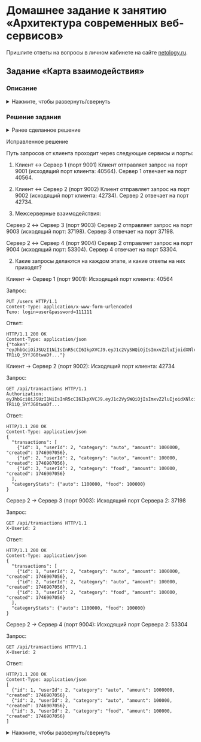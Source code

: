 # Домашнее задание к занятию «Архитектура современных веб-сервисов»

Пришлите ответы на вопросы в личном кабинете на сайте [netology.ru](https://netology.ru).

## Задание «Карта взаимодействия»

### Описание
<details> <summary>Нажмите, чтобы развернуть/свернуть</summary>

Вам попало в руки приложение, состоящее из нескольких сервисов, и клиент к нему. Ваша задача — используя Wireshark, построить карту взаимодействия между сервисами в рамках запросов, которые отправляет клиент. Нужно проанализировать ответы.

В каталоге [assets](assets) даны 4 сервера (`server-1/4`) под платформы:

1. *.bin — Linux.
2. *.exe — Windows.
3. i*.bin — macOS.

А также клиент к ним (`client`):

1. *.bin — Linux.
2. *.exe — Windows.
3. i*.bin — macOS.

### Этапы выполнения

1. Скачайте серверы для вашей платформы. Не забудьте проверить любые скачиваемые файлы через VirusTotal.
2. Скачайте каталоги с ключами **[`keys1`](assets/keys1)** и **[`keys2`](assets/keys2)** и разместите их в том же каталоге, что и скачанные в п.1 серверы.
3. Запустите по порядку серверы от 1 до 4. Они стартуют на портах 9001–9004 соответственно.
4. Запустите Wireshark в режиме отслеживания loopback (`Loopback: lo`).
5. Запустите клиента, проверяя, что клиент выводит ответ в том виде, как показано ниже. Часть данных может отличаться.


```json
{
  "transactions": [
    {
      "id": 1,
      "userId": 999,
      "category": "auto",
      "amount": 1000000,
      "created": 1613389415
    }
  ],
  "categoryStats": {
    "auto": 1000000
  }
}
```

**Примечание**. Вы не сможете скачать сами каталоги, если не умеете пользоваться Git, поэтому аккуратно скачайте файлы ключей и положите их в соответствующие каталоги, которые создаёте на своём компьютере. У вас должна получиться структура:

- keys1/
  - public.key
  - private.key
- keys2/
  - public.key
- client-x64.bin (либо другой для вашей платформы)
- server1-x64.bin (либо другой для вашей платформы)
- server2-x64.bin (либо другой для вашей платформы)
- server3-x64.bin (либо другой для вашей платформы)
- server4-x64.bin (либо другой для вашей платформы)

Серверы и клиенты запускайте из командной строки.

</details>

### Решение задания
<details> <summary>Ранее сделанное решение</summary>
В качестве решения пришлите в формате ниже ответы на вопросы:
1. Каким образом проходит путь запросов от клиента: на какой сервис и через какие сервисы?
```
Client → Server1 (9001) → Server2 (9002) → Server3 (9003) → Server4 (9004)
```


2. Какие запросы делаются на каждом этапе, и какие ответы на них приходят?

1. Client --> Server 1 (запрос аутентификации):
```
PUT http://localhost:9001/users  
Content-Type: application/x-www-form-urlencoded  

login=user&password=111111  
```

2. Server 1 --> Client (ответ с токеном):
```
200 OK  
Content-Type: application/json  

{  
  "token": "eyJhbGciOiJSUzI1NiIsInR5cCI6IkpXVCJ9.eyJ1c2VySWQiOjIsImxvZ2luIjoidXNlciIsInJvbGVzIjpbIlVTRVIiXSwiaWF0IjoxNzQ2ODc0MzAxLCJleHAiOjE3NDY4Nzc5MDF9.fcbNOlPVC4GwysrqOcCHboGsT4xCd7L5a9KHCkPwXRsKd_3ysH6L6O2X1n4tUsyqgD..."  
}  

```

3. Client --> Server 2 (запрос транзакций с JWT):
```
GET http://localhost:9002/api/transactions  
Authorization: eyJhbGciOiJSUzI1NiIsInR5cCI6IkpXVCJ9.eyJ1c2VySWQiOjIsImxvZ2luIjoidXNlciIsInJvbGVzIjpbIlVTRVIiXSwiaWF0IjoxNzQ2ODc0MzAxLCJleHAiOjE3NDY4Nzc5MDF9.fcbNOlPVC4GwysrqOcCHboGsT4xCd7L5a9KHCkPwXRsKd_3ysH6L6O2X1n4tUsyqgD...  

```

4. Server 2 --> Client (ответ с транзакциями и статистикой):
```
200 OK  
Content-Type: application/json  

{  
  "transactions": [  
    {  
      "id": 1,  
      "userId": 2,  
      "category": "auto",  
      "amount": 1000000,  
      "created": 1746874144  
    },  
    {  
      "id": 2,  
      "userId": 2,  
      "category": "auto",  
      "amount": 100000,  
      "created": 1746874144  
    },  
    {  
      "id": 3,  
      "userId": 2,  
      "category": "food",  
      "amount": 100000,  
      "created": 1746874144  
    }  
  ],  
  "categoryStats": {  
    "auto": 1100000,  
    "food": 100000  
  }  
}  
```

5. Client --> Server 3 (запрос транзакций с X-Userid):

```
GET http://localhost:9003/api/transactions  
X-Userid: 2  
```

6. Server 3 --> Client (ответ с транзакциями и статистикой):
```
200 OK  
Content-Type: application/json  

{  
  "transactions": [  
    {  
      "id": 1,  
      "userId": 2,  
      "category": "auto",  
      "amount": 1000000,  
      "created": 1746874144  
    },  
    {  
      "id": 2,  
      "userId": 2,  
      "category": "auto",  
      "amount": 100000,  
      "created": 1746874144  
    },  
    {  
      "id": 3,  
      "userId": 2,  
      "category": "food",  
      "amount": 100000,  
      "created": 1746874144  
    }  
  ],  
  "categoryStats": {  
    "auto": 1100000,  
    "food": 100000  
  }  
}  
```
7. Client --> Server 4 (запрос транзакций с X-Userid):

```
GET http://localhost:9004/api/transactions  
X-Userid: 2  
```

8. Server 4 --> Client (ответ только с транзакциями, без статистики):

```
200 OK  
Content-Type: application/json  

[  
  {  
    "id": 1,  
    "userId": 2,  
    "category": "auto",  
    "amount": 1000000,  
    "created": 1746874144  
  },  
  {  
    "id": 2,  
    "userId": 2,  
    "category": "auto",  
    "amount": 100000,  
    "created": 1746874144  
  },  
  {  
    "id": 3,  
    "userId": 2,  
    "category": "food",  
    "amount": 100000,  
    "created": 1746874144  
  }  
]  
```


Все сервисы (9002, 9003, 9004) возвращают одни и те же транзакции, но в разном формате.

Сервисы 9002 и 9003 добавляют статистику по категориям (categoryStats), а 9004 — нет.

Для аутентификации используется JWT (порт 9001), а для запросов — либо этот токен, либо заголовок X-Userid.
</details>

Исправленное решение

Путь запросов от клиента проходит через следующие сервисы и порты:

1. Клиент ↔ Сервер 1 (порт 9001)
  Клиент отправляет запрос на порт 9001 (исходящий порт клиента: 40564).
  Сервер 1 отвечает на порт 40564.

2. Клиент ↔ Сервер 2 (порт 9002)
  Клиент отправляет запрос на порт 9002 (исходящий порт клиента: 42734).
  Сервер 2 отвечает на порт 42734.

3. Межсерверные взаимодействия:

Сервер 2 ↔ Сервер 3 (порт 9003)
  Сервер 2 отправляет запрос на порт 9003 (исходящий порт: 37198).
  Сервер 3 отвечает на порт 37198.

Сервер 2 ↔ Сервер 4 (порт 9004)
  Сервер 2 отправляет запрос на порт 9004 (исходящий порт: 53304).
  Сервер 4 отвечает на порт 53304.


2. Какие запросы делаются на каждом этапе, и какие ответы на них приходят?

 Клиент → Сервер 1 (порт 9001):
Исходящий порт клиента: 40564

Запрос:
```
PUT /users HTTP/1.1  
Content-Type: application/x-www-form-urlencoded  
Тело: login=user&password=111111  
```
Ответ:

```
HTTP/1.1 200 OK  
Content-Type: application/json  
{"token": "eyJhbGciOiJSUzI1NiIsInR5cCI6IkpXVCJ9.eyJ1c2VySWQiOjIsImxvZ2luIjoidXNlciIsInJvbGVzIjpbIlVTRVIiXSwiaWF0IjoxNzQ2OTA3MDcwLCJleHAiOjE3NDY5MTA2NzB9.gXRYLuiWqvBB2eQi2xbndd8VKsqGIVRSjFSRdxw3guBEgw0cr-TR1iQ_SYfJG0twaDf..."}
```

Клиент → Сервер 2 (порт 9002):
Исходящий порт клиента: 42734

Запрос:
```
GET /api/transactions HTTP/1.1  
Authorization: eyJhbGciOiJSUzI1NiIsInR5cCI6IkpXVCJ9.eyJ1c2VySWQiOjIsImxvZ2luIjoidXNlciIsInJvbGVzIjpbIlVTRVIiXSwiaWF0IjoxNzQ2OTA3MDcwLCJleHAiOjE3NDY5MTA2NzB9.gXRYLuiWqvBB2eQi2xbndd8VKsqGIVRSjFSRdxw3guBEgw0cr-TR1iQ_SYfJG0twaDf...
```

Ответ:
```
HTTP/1.1 200 OK  
Content-Type: application/json  
{
  "transactions": [
    {"id": 1, "userId": 2, "category": "auto", "amount": 1000000, "created": 1746907056},
    {"id": 2, "userId": 2, "category": "auto", "amount": 100000, "created": 1746907056},
    {"id": 3, "userId": 2, "category": "food", "amount": 100000, "created": 1746907056}
  ],
  "categoryStats": {"auto": 1100000, "food": 100000}
}
```

Сервер 2 → Сервер 3 (порт 9003):
Исходящий порт Сервера 2: 37198

Запрос:
```
GET /api/transactions HTTP/1.1  
X-Userid: 2
```
Ответ:

```
HTTP/1.1 200 OK  
Content-Type: application/json  
{
  "transactions": [
    {"id": 1, "userId": 2, "category": "auto", "amount": 1000000, "created": 1746907056},
    {"id": 2, "userId": 2, "category": "auto", "amount": 100000, "created": 1746907056},
    {"id": 3, "userId": 2, "category": "food", "amount": 100000, "created": 1746907056}
  ],
  "categoryStats": {"auto": 1100000, "food": 100000}
}
```

Сервер 2 → Сервер 4 (порт 9004):
Исходящий порт Сервера 2: 53304

Запрос:

```
GET /api/transactions HTTP/1.1  
X-Userid: 2
```

Ответ:

```
HTTP/1.1 200 OK  
Content-Type: application/json  
[
  {"id": 1, "userId": 2, "category": "auto", "amount": 1000000, "created": 1746907056},
  {"id": 2, "userId": 2, "category": "auto", "amount": 100000, "created": 1746907056},
  {"id": 3, "userId": 2, "category": "food", "amount": 100000, "created": 1746907056}
]
```






<details> <summary>Нажмите, чтобы развернуть/свернуть</summary>


### Формат ответа

Обратите внимание: это формат, а не пример реального взаимодействия из вашего задания.

```text
1. Client --> Server 4 (запрос):

GET http://localhost:9004/authenticate
Content-Type: application/json

{
  "login": "root",
  "password": "secret"
}

2. Server 4 --> Server 3 (запрос):

GET http://localhost:9003/authenticate
Content-Type: application/json

{
  "login": "root",
  "password": "secret"
}

3. Server 3 --> Server 4 (ответ):

200 OK
Content-Type: application/json

{
  "transactions": [
    {
      "id": 1,
      "userId": 999,
      "category": "auto",
      "amount": 1000000,
      "created": 1613389415
    }
  ],
  "categoryStats": {
    "auto": 1000000
  }
}

3. Server 4 --> Client (ответ):

200 OK
Content-Type: application/json

{
  "transactions": [
    {
      "id": 1,
      "userId": 999,
      "category": "auto",
      "amount": 1000000,
      "created": 1613389415
    }
  ],
  "categoryStats": {
    "auto": 1000000
  }
}
```

## Задание «Токен»

Это необязательное задание. Его невыполнение не влияет на получение зачёта по домашнему заданию.

### Задача

В рамках того же проекта из каталога [assets](assets) вам даны ключи. Они находятся в каталогах [`keys1`](assets/keys1) и [`keys2`](assets/keys2) соответственно. Ключи предназначены для `server1` и `server2` соответственно.

Используя полученную вами в первом задании схему взаимодействия, запросы и ответы на каждом этапе, попробуйте предположить, для чего используются эти ключи.

<details>
<summary>Несколько подсказок</summary>

1. Попробуйте сравнить содержимое каталогов `keys1` и `keys2`.
2. Попытайтесь подменить один или несколько ключей и посмотреть, на что это повлияет. Не забудьте перезапустить тот сервис, для которого вы поменяли ключ.
3. Возможно, часть передаваемых данных закодирована каким-то алгоритмом. Попробуйте декодировать её и посмотреть, есть ли данные, которые указывают на то, как использовались ключи.
</details>

### Решение задания

В качестве решения пришлите информацию:
1. Для чего и на каком этапе используется, если используется, каждый ключ из каталога `keys1`.
2. Для чего и на каком этапе используется, если используется, ключ из каталога `keys2`.

</details>
